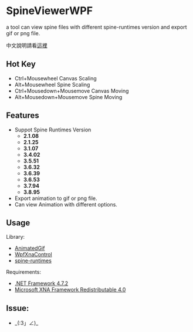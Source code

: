 # SpineViewerWPF
a tool can view spine files with different spine-runtimes version and export gif or png file.

中文說明請看[這裡](README.zhTW.md)

## Hot Key
* Ctrl+Mousewheel  Canvas Scaling
* Alt+Mousewheel  Spine Scaling
* Ctrl+Mousedown+Mousemove  Canvas Moving
* Alt+Mousedown+Mousemove  Spine Moving

## Features
* Suppot Spine Runtimes Version 
  * **2.1.08**
  * **2.1.25**
  * **3.1.07**
  * **3.4.02**
  * **3.5.51**
  * **3.6.32**
  * **3.6.39**
  * **3.6.53**
  * **3.7.94**
  * **3.8.95**
* Export animation to gif or png file.
* Can view Animation with different options.




## Usage

Library:
- [AnimatedGif](https://github.com/mrousavy/AnimatedGif)
- [WpfXnaControl](https://github.com/erickeek/WpfXnaControl)
- [spine-runtimes](https://github.com/EsotericSoftware/spine-runtimes)


Requirements:
- [.NET Framework 4.7.2](http://go.microsoft.com/fwlink/?linkid=863265)
- [Microsoft XNA Framework Redistributable 4.0](https://www.microsoft.com/en-us/download/details.aspx?id=20914)

## Issue:
*  \_(:3」∠)\_
